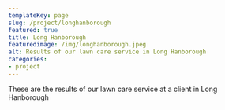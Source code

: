 ```yaml
---
templateKey: page
slug: /project/longhanborough
featured: true
title: Long Hanborough
featuredimage: /img/longhanborough.jpeg
alt: Results of our lawn care service in Long Hanborough
categories:
- project
---
```

These are the results of our lawn care service at a client in Long Hanborough


